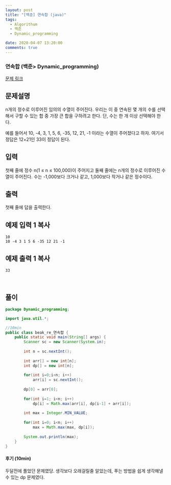 ```yaml
---
layout: post
title: "[백준] 연속합 (java)"
tags:
  - Algorithum
  - 백준
  - Dynamic_programming

date: 2020-04-07 13:20:00
comments: true
---
```




###   연속합 (백준> Dynamic_programming)

[문제 링크](https://www.acmicpc.net/problem/1912 )

## 문제설명

n개의 정수로 이루어진 임의의 수열이 주어진다. 우리는 이 중 연속된 몇 개의 수를 선택해서 구할 수 있는 합 중 가장 큰 합을 구하려고 한다. 단, 수는 한 개 이상 선택해야 한다.

예를 들어서 10, -4, 3, 1, 5, 6, -35, 12, 21, -1 이라는 수열이 주어졌다고 하자. 여기서 정답은 12+21인 33이 정답이 된다.

## 입력

첫째 줄에 정수 n(1 ≤ n ≤ 100,000)이 주어지고 둘째 줄에는 n개의 정수로 이루어진 수열이 주어진다. 수는 -1,000보다 크거나 같고, 1,000보다 작거나 같은 정수이다.

## 출력

첫째 줄에 답을 출력한다.

## 예제 입력 1 복사

```
10
10 -4 3 1 5 6 -35 12 21 -1
```

## 예제 출력 1 복사

```
33
```

<br>

## 풀이

```java
package Dynamic_programming;

import java.util.*;

//10min
public class beak_re_연속합 {	
	public static void main(String[] args) {
		Scanner sc = new Scanner(System.in);
		
		int n = sc.nextInt();
		
		int arr[] = new int[n];
		int dp[] = new int[n];
		
		for(int i=0;i<n; i++)
			arr[i] = sc.nextInt();
		
		dp[0] = arr[0];
		
		for(int i=1; i<n; i++)
			dp[i] = Math.max(arr[i], dp[i-1] + arr[i]);
		
		int max = Integer.MIN_VALUE;
		
		for(int i=0; i<n; i++)
			max = Math.max(max, dp[i]);
		
		System.out.println(max);
	}
}

```

#### 후기 (10min)

두달전에 풀었던 문제였당. 생각보다 오래걸릴줄 알았는데, 푸는 방법을 쉽게 생각해낼 수 있는 dp 문제였다.